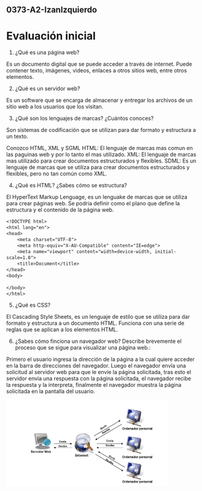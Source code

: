 ## 0373-A2-IzanIzquierdo

# Evaluación inicial


1. ¿Qué es una página web?
   
Es un documento digital que se puede acceder a través de internet. Puede contener texto, imágenes, videos, enlaces a otros sitios web, entre otros elementos.

2. ¿Qué es un servidor web?

Es un software que se encarga de almacenar y entregar los archivos de un sitio web a los usuarios que los visitan.

3. ¿Qué son los lenguajes de marcas? ¿Cuántos conoces?

Son sistemas de codificación que se utilizan para dar formato y estructura a un texto.

Conozco HTML, XML y SGML
HTML: El lenguaje de marcas mas comun en las paguinas web y por lo tanto el mas utilizado.
XML: El lenguaje de marcas mas utilizado para crear documentos estructurados y flexibles.
SDML: Es un lenguaje de marcas que se utiliza para crear documentos estructurados y flexibles, pero no tan común como XML.

4. ¿Qué es HTML? ¿Sabes cómo se estructura?
   
El HyperText Markup Lenguage, es un lenguake de marcas que se utiliza para crear páginas web. Se podria definir como el plano que define la estructura y el contenido de la página web.

```
<!DOCTYPE html>
<html lang="en">
<head>
    <meta charset="UTF-8">
    <meta http-equiv="X-AU-Compatible" content="IE=edge">
    <meta name="viewport" content="width=device-width, initial-scale=1.0">
    <title>Document</title>
</head>
<body>
    
</body>
</html>
```

5. ¿Qué es CSS?
   
El Cascading Style Sheets, es un lenguaje de estilo que se utiliza para dar formato y estructura a un documento HTML. Funciona con una serie de reglas que se aplican a los elementos HTML.
   
6. ¿Sabes cómo finciona un navegador web? Describe brevemente el proceso que se sigue para visualizar una página web.:
   
Primero el usuario ingresa la dirección de la página a la cual quiere acceder en la barra de direcciones del navegador. 
Luego el navegador envía una solicitud al servidor web para que le envíe la página solicitada, tras esto el servidor envia una respuesta con la página solicitada, el navegador recibe la respuesta y la interpreta, finalmente el navegador muestra la página solicitada en la pantalla del usuario.

![Esquema de peticiones HTML ](https://github.com/izanHub/0373-A2-IzanIzquierdo/blob/main/img/EsquemaDePeticionesHTML.png)